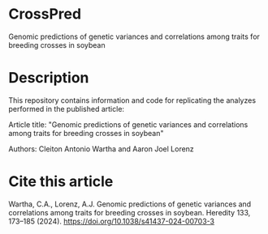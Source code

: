 # CrossPred
 Genomic predictions of genetic variances and correlations among traits for breeding crosses in soybean
# Description
This repository contains information and code for replicating the analyzes performed in the published article:

Article title: "Genomic predictions of genetic variances and correlations among traits for breeding crosses in soybean"

Authors: Cleiton Antonio Wartha and Aaron Joel Lorenz

# Cite this article
Wartha, C.A., Lorenz, A.J. Genomic predictions of genetic variances and correlations among traits for breeding crosses in soybean. Heredity 133, 173–185 (2024). https://doi.org/10.1038/s41437-024-00703-3
